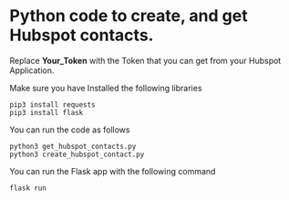 # Python code to create, and get Hubspot contacts.
Replace **Your_Token** with the Token that you can get from your Hubspot Application.

Make sure you have Installed the following libraries

```
pip3 install requests
pip3 install flask
```

You can run the code as follows

```
python3 get_hubspot_contacts.py
python3 create_hubspot_contact.py
```

You can run the Flask app with the following command

```
flask run
```
